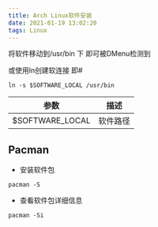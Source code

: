 ```yaml
---
title: Arch Linux软件安装
date: 2021-01-19 13:02:20
tags: Linux
---
```


将软件移动到/usr/bin 下 即可被DMenu检测到

或使用ln创建软连接 即#

```shell 
ln -s $SOFTWARE_LOCAL /usr/bin
```


| 参数            | 描述     |
| --------------- | -------- |
| $SOFTWARE_LOCAL | 软件路径 |

## Pacman

- 安装软件包

```shell
pacman -S
```

- 查看软件包详细信息

```shell
pacman -Si
```

